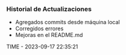 ### Historial de Actualizaciones

- Agregados commits desde máquina local
- Corregidos errores
- Mejoras en el README.md

TIME - 2023-09-17 22:35:21